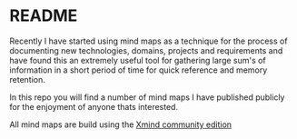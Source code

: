 # README

Recently I have started using mind maps as a technique for the process of documenting new technologies, domains, projects and requirements and have found this an extremely useful tool for gathering large sum's of information in a short period of time for quick reference and memory retention.

In this repo you will find a number of mind maps I have published publicly for the enjoyment of anyone thats interested.

All mind maps are build using the [Xmind community edition](https://www.xmind.net/xmind8-pro/)
